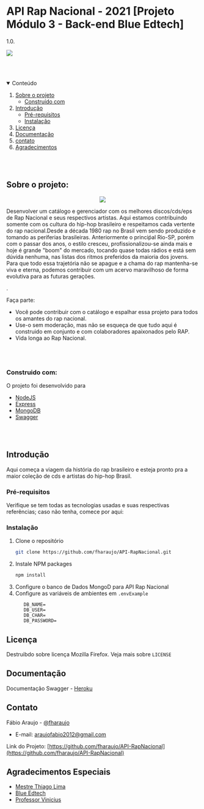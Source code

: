 # API Rap Nacional - 2021 [Projeto Módulo 3 - Back-end Blue Edtech]

1.0.

<p align:"center"><img src="https://uploaddeimagens.com.br/images/003/428/050/full/Novo_Projeto.png"/></p>

<br><br>

<!-- TABLE OF CONTENTS -->
<details open="open">
  <summary>Conteúdo</summary>
  <ol>
    <li>
      <a href="#Sobre-o-projeto">Sobre o projeto</a>
      <ul>
        <li><a href="#construido-com">Construído com</a></li>
      </ul>
    </li>
    <li>
      <a href="#introducao">Introdução</a>
      <ul>
        <li><a href="#Pre-requisitos">Pré-requisitos</a></li>
        <li><a href="#installation">Instalação</a></li>
      </ul>
    </li>
    <li><a href="#licença">Licença</a></li>
    <li><a href="#documentaçao">Documentação</a></li>
    <li><a href="#contato">contato</a></li>
    <li><a href="#agradecimentos">Agradecimentos</a></li>
  </ol>
</details>

<br><br>

## Sobre o projeto:

<div style="text-align:center"><img src="https://uploaddeimagens.com.br/images/003/428/071/original/Captura_de_tela_de_2021-09-13_19-55-30.png?1631573781" /></div>

Desenvolver um catálogo e gerenciador com os melhores discos/cds/eps de Rap Nacional e seus respectivos artistas. Aqui estamos contribuindo somente com os cultura do hip-hop brasileiro e respeitamos cada vertente do rap nacional.Desde a década 1980 rap no Brasil vem sendo produzido e tomando as periferias brasileiras. Anteriormente o princiṕal Rio-SP, porém com o passar dos anos, o estilo cresceu, profissionalizou-se ainda mais e hoje é grande "boom" do mercado, tocando quase todas rádios e está sem dúvida nenhuma, nas listas dos ritmos preferidos da maioria dos jovens. Para que todo essa trajetória não se apague e a chama do rap mantenha-se viva e eterna, podemos contribuir com um acervo maravilhoso de forma evolutiva para as futuras gerações.

.

Faça parte:

- Você pode contribuir com o catálogo e espalhar essa projeto para todos os amantes do rap nacional.
- Use-o sem moderação, mas não se esqueça de que tudo aqui é construido em conjunto e com colaboradores apaixonados pelo RAP.
- Vida longa ao Rap Nacional.

<br><br>
### Construido com:

O projeto foi desenvolvido para

- [NodeJS](https://nodejs.org)
- [Express](https://expressjs.com)
- [MongoDB](https://www.mongodb.com)
- [Swagger](https://swagger.io)


<br><br>
## Introdução

Aqui começa a viagem da história do rap brasileiro e esteja pronto pra a maior coleção de cds e artistas do hip-hop Brasil.

### Pré-requisitos

Verifique se tem todas as tecnologias usadas e suas respectivas referências; caso
não tenha, comece por aqui:

### Instalação

1. Clone o repositório
   ```sh
   git clone https://github.com/fharaujo/API-RapNacional.git
   ```
2. Instale NPM packages
   ```sh
   npm install
   ```
3. Configure o banco de Dados MongoD para API Rap Nacional
4. Configure as variáveis de ambientes em `.envExample`
   ```JS
      DB_NAME=
      DB_USER=
      DB_CHAR=
      DB_PASSWORD=
   ```

## Licença

Destruibdo sobre licença Mozilla Firefox. Veja mais sobre `LICENSE`

## Documentação
Documentação Swagger - [Heroku](https://api-rapnacional.herokuapp.com/api-documentation/)
## Contato

Fábio Araujo - [@fharaujo](https://www.linkedin.com/in/fharaujo/)

- E-mail: araujofabio2012@gmail.com

Link do Projeto: [https://github.com/fharaujo/API-RapNacional](https://github.com/fharaujo/API-RapNacional)

<!-- ACKNOWLEDGEMENTS -->

## Agradecimentos Especiais

- [Mestre Thiago Lima](https://github.com/codethi)
- [Blue Edtech](https://github.com/blue-edtech)
- [Professor Vinicius](https://github.com/violigon)
